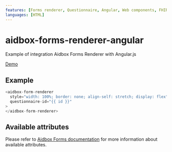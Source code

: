 ```yaml
---
features: [Forms renderer, Questionnaire, Angular, Web components, FHIR forms]
languages: [HTML]
---
```

# aidbox-forms-renderer-angular

Example of integration Aidbox Forms Renderer with Angular.js

[Demo](https://aidbox.github.io/examples/aidbox-forms-renderer-angular/)

## Example

```js
<aidbox-form-renderer
  style="width: 100%; border: none; align-self: stretch; display: flex"
  questionnaire-id="{{ id }}"
>
</aidbox-form-renderer>
```

## Available attributes
Please refer to [Aidbox Forms documentation](https://docs.aidbox.app/modules/aidbox-forms/aidbox-ui-builder-alpha/embedding-renderer) for more information about available attributes.
